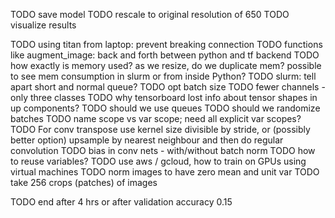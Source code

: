 TODO save model
TODO rescale to original resolution of 650
TODO visualize results

TODO using titan from laptop: prevent breaking connection
TODO functions like augment_image: back and forth between
    python and tf backend
TODO how exactly is memory used? as we resize, do we
    duplicate mem? possible to see mem consumption 
    in slurm or from inside Python?
TODO slurm: tell apart short and normal queue?
TODO opt batch size
TODO fewer channels - only three classes
TODO why tensorboard lost info about tensor shapes in up components?
TODO should we use queues
TODO should we randomize batches
TODO name scope vs var scope; need all explicit var scopes?
TODO For conv transpose use kernel size divisible by stride, or (possibly better option) upsample by nearest neighbour and then do regular convolution
TODO bias in conv nets - with/without batch norm
TODO how to reuse variables?
TODO use aws / gcloud, how to train on GPUs using virtual machines
TODO norm images to have zero mean and unit var
TODO take 256 crops (patches) of images

TODO end after 4 hrs or after validation accuracy 0.15